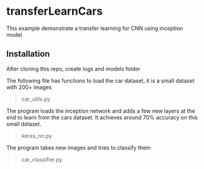# transferLearnCars

This example demonstrate a transfer learning for CNN using inception model

## Installation

After cloning this repo, create logs and models folder

The following file has functions to load the car dataset, it is a small dataset with 200+ images
> car_utils.py

The program loads the inception network and adds a few new layers at the end to learn from the cars dataset. 
It achieves around 70% accuracy on this small dataset.
> keras_nn.py

The program takes new images and tries to classify them
> car_classifier.py



